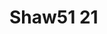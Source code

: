 # Shaw51 21
<a name="material" />
<script type="application/ld+json">

  {
    "@context": "https://schema.org/",
    "@type": "ChemicalSubstance",
    "http://purl.org/dc/terms/conformsTo":
      {
        "@type": "CreativeWork",
        "@id": "https://bioschemas.org/profiles/ChemicalSubstance/0.4-RELEASE/"
      },
    "@id": "https://egonw.github.io/nanowiki/nanowiki51.html#material",
    "name": "Shaw51 21",
    "sameAs: "http://127.0.0.1/mediawiki/index.php/Special:URIResolver/Shaw51_21"
  }
</script>

